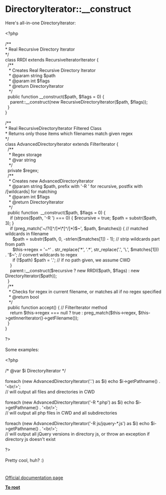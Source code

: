 # DirectoryIterator::__construct




<div class="phpcode"><span class="html">
Here&apos;s all-in-one DirectoryIterator:<br><br><span class="default">&lt;?php<br><br></span><span class="comment">/**<br> * Real Recursive Directory Iterator<br> */<br></span><span class="keyword">class </span><span class="default">RRDI </span><span class="keyword">extends </span><span class="default">RecursiveIteratorIterator </span><span class="keyword">{<br>&#xA0; </span><span class="comment">/**<br>&#xA0;&#xA0; * Creates Real Recursive Directory Iterator<br>&#xA0;&#xA0; * @param string $path<br>&#xA0;&#xA0; * @param int $flags<br>&#xA0;&#xA0; * @return DirectoryIterator<br>&#xA0;&#xA0; */<br>&#xA0; </span><span class="keyword">public function </span><span class="default">__construct</span><span class="keyword">(</span><span class="default">$path</span><span class="keyword">, </span><span class="default">$flags </span><span class="keyword">= </span><span class="default">0</span><span class="keyword">) {<br>&#xA0; &#xA0; </span><span class="default">parent</span><span class="keyword">::</span><span class="default">__construct</span><span class="keyword">(new </span><span class="default">RecursiveDirectoryIterator</span><span class="keyword">(</span><span class="default">$path</span><span class="keyword">, </span><span class="default">$flags</span><span class="keyword">));<br>&#xA0; }<br>}<br><br></span><span class="comment">/**<br> * Real RecursiveDirectoryIterator Filtered Class<br> * Returns only those items which filenames match given regex<br> */<br></span><span class="keyword">class </span><span class="default">AdvancedDirectoryIterator </span><span class="keyword">extends </span><span class="default">FilterIterator </span><span class="keyword">{<br>&#xA0; </span><span class="comment">/**<br>&#xA0;&#xA0; * Regex storage<br>&#xA0;&#xA0; * @var string<br>&#xA0;&#xA0; */<br>&#xA0; </span><span class="keyword">private </span><span class="default">$regex</span><span class="keyword">;<br>&#xA0; </span><span class="comment">/**<br>&#xA0;&#xA0; * Creates new AdvancedDirectoryIterator<br>&#xA0;&#xA0; * @param string $path, prefix with &apos;-R &apos; for recursive, postfix with /[wildcards] for matching<br>&#xA0;&#xA0; * @param int $flags<br>&#xA0;&#xA0; * @return DirectoryIterator<br>&#xA0;&#xA0; */<br>&#xA0; </span><span class="keyword">public function&#xA0; </span><span class="default">__construct</span><span class="keyword">(</span><span class="default">$path</span><span class="keyword">, </span><span class="default">$flags </span><span class="keyword">= </span><span class="default">0</span><span class="keyword">) {<br>&#xA0; &#xA0; if (</span><span class="default">strpos</span><span class="keyword">(</span><span class="default">$path</span><span class="keyword">, </span><span class="string">&apos;-R &apos;</span><span class="keyword">) === </span><span class="default">0</span><span class="keyword">) { </span><span class="default">$recursive </span><span class="keyword">= </span><span class="default">true</span><span class="keyword">; </span><span class="default">$path </span><span class="keyword">= </span><span class="default">substr</span><span class="keyword">(</span><span class="default">$path</span><span class="keyword">, </span><span class="default">3</span><span class="keyword">); }<br>&#xA0; &#xA0; if (</span><span class="default">preg_match</span><span class="keyword">(</span><span class="string">&apos;~/?([^/]*\*[^/]*)$~&apos;</span><span class="keyword">, </span><span class="default">$path</span><span class="keyword">, </span><span class="default">$matches</span><span class="keyword">)) { </span><span class="comment">// matched wildcards in filename<br>&#xA0; &#xA0; &#xA0; </span><span class="default">$path </span><span class="keyword">= </span><span class="default">substr</span><span class="keyword">(</span><span class="default">$path</span><span class="keyword">, </span><span class="default">0</span><span class="keyword">, -</span><span class="default">strlen</span><span class="keyword">(</span><span class="default">$matches</span><span class="keyword">[</span><span class="default">1</span><span class="keyword">]) - </span><span class="default">1</span><span class="keyword">); </span><span class="comment">// strip wildcards part from path<br>&#xA0; &#xA0; &#xA0; </span><span class="default">$this</span><span class="keyword">-&gt;</span><span class="default">regex </span><span class="keyword">= </span><span class="string">&apos;~^&apos; </span><span class="keyword">. </span><span class="default">str_replace</span><span class="keyword">(</span><span class="string">&apos;*&apos;</span><span class="keyword">, </span><span class="string">&apos;.*&apos;</span><span class="keyword">, </span><span class="default">str_replace</span><span class="keyword">(</span><span class="string">&apos;.&apos;</span><span class="keyword">, </span><span class="string">&apos;\.&apos;</span><span class="keyword">, </span><span class="default">$matches</span><span class="keyword">[</span><span class="default">1</span><span class="keyword">])) . </span><span class="string">&apos;$~&apos;</span><span class="keyword">; </span><span class="comment">// convert wildcards to regex <br>&#xA0; &#xA0; &#xA0; </span><span class="keyword">if (!</span><span class="default">$path</span><span class="keyword">) </span><span class="default">$path </span><span class="keyword">= </span><span class="string">&apos;.&apos;</span><span class="keyword">; </span><span class="comment">// if no path given, we assume CWD<br>&#xA0; &#xA0; </span><span class="keyword">}<br>&#xA0; &#xA0; </span><span class="default">parent</span><span class="keyword">::</span><span class="default">__construct</span><span class="keyword">(</span><span class="default">$recursive </span><span class="keyword">? new </span><span class="default">RRDI</span><span class="keyword">(</span><span class="default">$path</span><span class="keyword">, </span><span class="default">$flags</span><span class="keyword">) : new </span><span class="default">DirectoryIterator</span><span class="keyword">(</span><span class="default">$path</span><span class="keyword">));<br>&#xA0; }<br>&#xA0; </span><span class="comment">/**<br>&#xA0;&#xA0; * Checks for regex in current filename, or matches all if no regex specified<br>&#xA0;&#xA0; * @return bool<br>&#xA0;&#xA0; */<br>&#xA0; </span><span class="keyword">public function </span><span class="default">accept</span><span class="keyword">() { </span><span class="comment">// FilterIterator method<br>&#xA0; &#xA0; </span><span class="keyword">return </span><span class="default">$this</span><span class="keyword">-&gt;</span><span class="default">regex </span><span class="keyword">=== </span><span class="default">null </span><span class="keyword">? </span><span class="default">true </span><span class="keyword">: </span><span class="default">preg_match</span><span class="keyword">(</span><span class="default">$this</span><span class="keyword">-&gt;</span><span class="default">regex</span><span class="keyword">, </span><span class="default">$this</span><span class="keyword">-&gt;</span><span class="default">getInnerIterator</span><span class="keyword">()-&gt;</span><span class="default">getFilename</span><span class="keyword">());<br>&#xA0; }<br>}<br><br></span><span class="default">?&gt;<br></span><br>Some examples:<br><br><span class="default">&lt;?php<br><br></span><span class="comment">/* @var $i DirectoryIterator */<br><br></span><span class="keyword">foreach (new </span><span class="default">AdvancedDirectoryIterator</span><span class="keyword">(</span><span class="string">&apos;.&apos;</span><span class="keyword">) as </span><span class="default">$i</span><span class="keyword">) echo </span><span class="default">$i</span><span class="keyword">-&gt;</span><span class="default">getPathname</span><span class="keyword">() . </span><span class="string">&apos;&lt;br/&gt;&apos;</span><span class="keyword">;<br></span><span class="comment">// will output all files and directories in CWD<br><br></span><span class="keyword">foreach (new </span><span class="default">AdvancedDirectoryIterator</span><span class="keyword">(</span><span class="string">&apos;-R *.php&apos;</span><span class="keyword">) as </span><span class="default">$i</span><span class="keyword">) echo </span><span class="default">$i</span><span class="keyword">-&gt;</span><span class="default">getPathname</span><span class="keyword">() . </span><span class="string">&apos;&lt;br/&gt;&apos;</span><span class="keyword">;<br></span><span class="comment">// will output all php files in CWD and all subdirectories<br><br></span><span class="keyword">foreach (new </span><span class="default">AdvancedDirectoryIterator</span><span class="keyword">(</span><span class="string">&apos;-R js/jquery-*.js&apos;</span><span class="keyword">) as </span><span class="default">$i</span><span class="keyword">) echo </span><span class="default">$i</span><span class="keyword">-&gt;</span><span class="default">getPathname</span><span class="keyword">() . </span><span class="string">&apos;&lt;br/&gt;&apos;</span><span class="keyword">;<br></span><span class="comment">// will output all jQuery versions in directory js, or throw an exception if directory js doesn&apos;t exist<br><br></span><span class="default">?&gt;<br></span><br>Pretty cool, huh? :)</span>
</div>
  

#

[Official documentation page](https://www.php.net/manual/en/directoryiterator.construct.php)

**[To root](/README.md)**